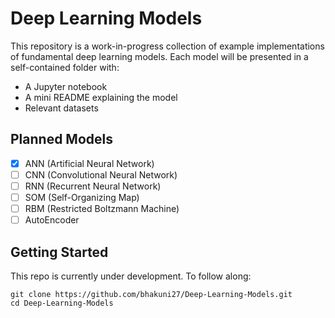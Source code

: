 # Deep Learning Models

This repository is a work-in-progress collection of example implementations of fundamental deep learning models. Each model will be presented in a self-contained folder with:

- A Jupyter notebook
- A mini README explaining the model
- Relevant datasets

## Planned Models

- [x] ANN (Artificial Neural Network)
- [ ] CNN (Convolutional Neural Network)
- [ ] RNN (Recurrent Neural Network)
- [ ] SOM (Self-Organizing Map)
- [ ] RBM (Restricted Boltzmann Machine)
- [ ] AutoEncoder

## Getting Started

This repo is currently under development. To follow along:

```
git clone https://github.com/bhakuni27/Deep-Learning-Models.git
cd Deep-Learning-Models
```
